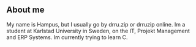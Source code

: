 ## About me
My name is Hampus, but I usually go by drru.zip or drruzip online. 
Im a student at Karlstad University in Sweden, on the IT, Projekt Management and ERP Systems. 
Im currently trying to learn C. 
